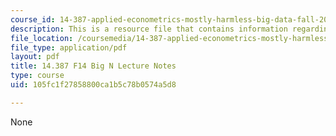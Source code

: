 ```yaml
---
course_id: 14-387-applied-econometrics-mostly-harmless-big-data-fall-2014
description: This is a resource file that contains information regarding big N.
file_location: /coursemedia/14-387-applied-econometrics-mostly-harmless-big-data-fall-2014/105fc1f27858800ca1b5c78b0574a5d8_MIT14_387F14_BigN.pdf
file_type: application/pdf
layout: pdf
title: 14.387 F14 Big N Lecture Notes
type: course
uid: 105fc1f27858800ca1b5c78b0574a5d8

---
```

None